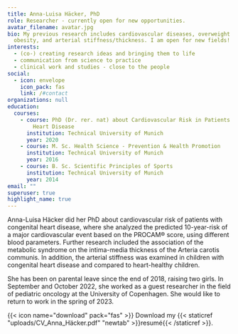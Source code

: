 ```yaml
---
title: Anna-Luisa Häcker, PhD
role: Researcher - currently open for new opportunities.
avatar_filename: avatar.jpg
bio: My previous research includes cardiovascular diseases, overweight and
  obesity, and arterial stiffness/thickness. I am open for new fields!
interests:
  - (co-) creating research ideas and bringing them to life
  - communication from science to practice
  - clinical work and studies - close to the people
social:
  - icon: envelope
    icon_pack: fas
    link: /#contact
organizations: null
education:
  courses:
    - course: PhD (Dr. rer. nat) about Cardiovascular Risk in Patients with Congenital
        Heart Disease
      institution: Technical University of Munich
      year: 2020
    - course: M. Sc. Health Science - Prevention & Health Promotion
      institution: Technical University of Munich
      year: 2016
    - course: B. Sc. Scientific Principles of Sports
      institution: Technical University of Munich
      year: 2014
email: ""
superuser: true
highlight_name: true
---
```


Anna-Luisa Häcker did her PhD about cardiovascular risk of patients with congenital heart disease, where she analyzed the predicted 10-year-risk of a major cardiovascular event based on the PROCAM® score, using different blood parameters. Further research included the association of the metabolic syndrome on the intima-media thickness of the Arteria carotis communis. In addition, the arterial stiffness was examined in children with congenital heart disease and compared to heart-healthy children. 

She has been on parental leave since the end of 2018, raising two girls. In September and October 2022, she worked as a guest researcher in the field of pediatric oncology at the University of Copenhagen. She would like to return to work in the spring of 2023. 



{{< icon name="download" pack="fas" >}} Download my {{< staticref "uploads/CV_Anna_Häcker.pdf" "newtab" >}}resumé{{< /staticref >}}.
